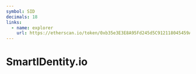 ```yaml
---
symbol: SID
decimals: 18
links:
  - name: explorer
    url: https://etherscan.io/token/0xb35e3E3E8A95Fd245d5C912118045459AaB9243b
---
```


# SmartIDentity.io
